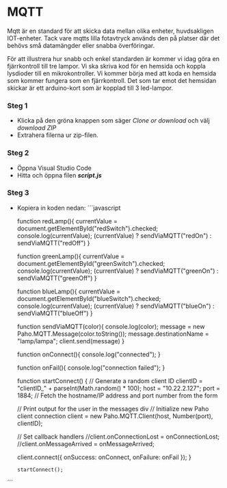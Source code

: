 # MQTT
Mqtt är en standard för att skicka data mellan olika enheter, huvdsakligen IOT-enheter. Tack vare mqtts lilla fotavtryck används den på platser där det behövs små datamängder eller snabba överföringar. 

För att illustrera hur snabb och enkel standarden är kommer vi idag göra en fjärrkontroll till tre lampor. Vi ska skriva kod för en hemsida och koppla lysdioder till en mikrokontroller. Vi kommer börja med att koda en hemsida som kommer fungera som en fjärrkontroll. Det som tar emot det hemsidan skickar är ett arduino-kort som är kopplad till 3 led-lampor. 


### Steg 1

* Klicka på den gröna knappen som säger *Clone or download* och välj *download ZIP*
* Extrahera filerna ur zip-filen.

### Steg 2

* Öppna Visual Studio Code
* Hitta och öppna filen _**script.js**_

### Steg 3

* Kopiera in koden nedan:
´´´javascript
    
    function redLamp(){
        currentValue = document.getElementById("redSwitch").checked;
        console.log(currentValue);
        (currentValue) ? sendViaMQTT("redOn") : sendViaMQTT("redOff")
    }
    
    function greenLamp(){
        currentValue = document.getElementById("greenSwitch").checked;
        console.log(currentValue);
        (currentValue) ? sendViaMQTT("greenOn") : sendViaMQTT("greenOff")
    }
    
    function blueLamp(){
        currentValue = document.getElementById("blueSwitch").checked;
        console.log(currentValue);
        (currentValue) ? sendViaMQTT("blueOn") : sendViaMQTT("blueOff")
    }
    
    function sendViaMQTT(color){
        console.log(color);
        message = new Paho.MQTT.Message(color.toString());
        message.destinationName = "lamp/lampa";
        client.send(message)
    }
    
    function onConnect(){
      console.log("connected");
    }

    function onFail(){
       console.log("connection failed");
    }


    function startConnect() {
    // Generate a random client ID
    clientID = "clientID_" + parseInt(Math.random() * 100);
    host = "10.22.2.127";
    port = 1884;
    // Fetch the hostname/IP address and port number from the form

    // Print output for the user in the messages div
    // Initialize new Paho client connection
    client = new Paho.MQTT.Client(host, Number(port), clientID);

    // Set callback handlers
    //client.onConnectionLost = onConnectionLost;
    //client.onMessageArrived = onMessageArrived;

    client.connect({ 
        onSuccess: onConnect,
        onFailure: onFail
    });
}

      startConnect();
´´´
